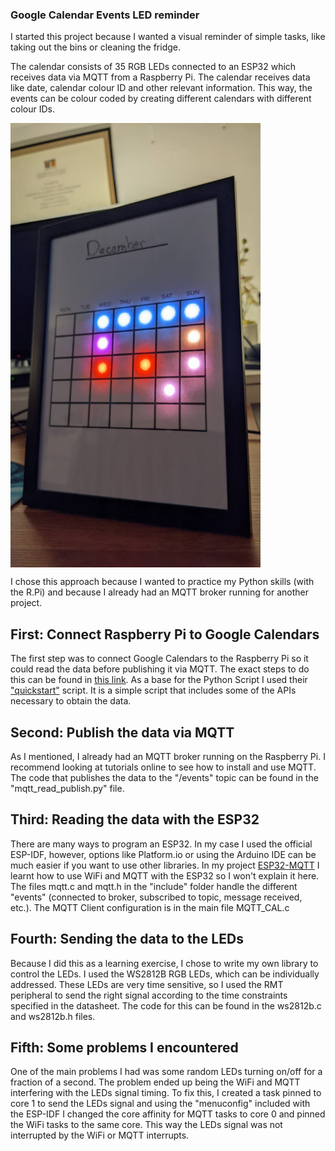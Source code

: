 ### Google Calendar Events LED reminder 



I started this project because I wanted a visual reminder of simple tasks, like taking out the bins 
or cleaning the fridge. 

The calendar consists of 35 RGB LEDs connected to an ESP32 which receives data via MQTT from a Raspberry Pi. The calendar receives data like date, calendar colour ID and other relevant information. This way, the events can be colour coded by creating different calendars with different colour IDs. 

<img src="working_calendar.jpg" align="center" width="400">

I chose this approach because I wanted to practice my Python skills (with the R.Pi) and because I already had an MQTT broker running for another project. 

## First: Connect Raspberry Pi to Google Calendars 

The first step was to connect Google Calendars to the Raspberry Pi so it could read the data before publishing it via MQTT. The exact steps to do this can be found in [this link](https://developers.google.com/workspace/guides/getstarted-overview). As a base for the Python Script I used their ["quickstart"](https://developers.google.com/calendar/api/quickstart/python) script. It is a simple script that includes some of the APIs necessary to obtain the data. 

## Second: Publish the data via MQTT 

As I mentioned, I already had an MQTT broker running on the Raspberry Pi. I recommend looking at tutorials online to see how to install and use MQTT. The code that publishes the data to the "/events" topic can be found in the "mqtt_read_publish.py" file. 

## Third: Reading the data with the ESP32 

There are many ways to program an ESP32. In my case I used the official ESP-IDF, however, options like Platform.io or using the Arduino IDE can be much easier if you want to use other libraries. 
In my project [ESP32-MQTT](https://github.com/Niuslar/MQTT) I learnt how to use WiFi and MQTT with the ESP32 so I won't explain it here.
The files mqtt.c and mqtt.h in the "include" folder handle the different "events" (connected to broker, subscribed to topic, message received, etc.). The MQTT Client configuration is in the main file MQTT_CAL.c

## Fourth: Sending the data to the LEDs

Because I did this as a learning exercise, I chose to write my own library to control the LEDs. I used the WS2812B RGB LEDs, which can be individually addressed. These LEDs are very time sensitive, so I used the RMT peripheral to send the right signal according to the time constraints specified in the datasheet. The code for this can be found in the ws2812b.c and ws2812b.h files. 

## Fifth: Some problems I encountered 

One of the main problems I had was some random LEDs turning on/off for a fraction of a second. The problem ended up being the WiFi and MQTT interfering with the LEDs signal timing. To fix this, I created a task pinned to core 1 to send the LEDs signal and using the "menuconfig" included with the ESP-IDF I changed the core affinity for MQTT tasks to core 0 and pinned the WiFi tasks to the same core. This way the LEDs signal was not interrupted by the WiFi or MQTT interrupts. 

